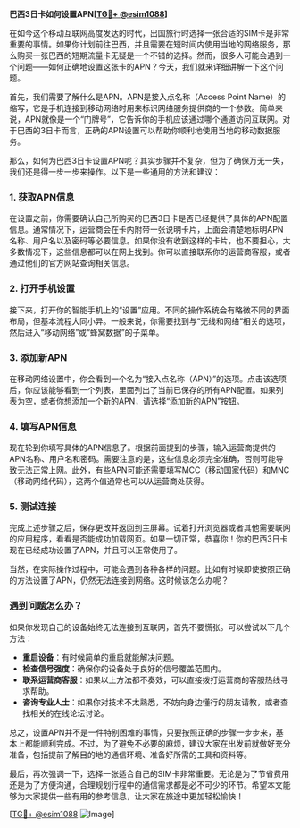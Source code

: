 **巴西3日卡如何设置APN[[TG💪+ @esim1088](https://t.me/s/esim1088)]**

在如今这个移动互联网高度发达的时代，出国旅行时选择一张合适的SIM卡是非常重要的事情。如果你计划前往巴西，并且需要在短时间内使用当地的网络服务，那么购买一张巴西的短期流量卡无疑是一个不错的选择。然而，很多人可能会遇到一个问题——如何正确地设置这张卡的APN？今天，我们就来详细讲解一下这个问题。

首先，我们需要了解什么是APN。APN是接入点名称（Access Point Name）的缩写，它是手机连接到移动网络时用来标识网络服务提供商的一个参数。简单来说，APN就像是一个“门牌号”，它告诉你的手机应该通过哪个通道访问互联网。对于巴西的3日卡而言，正确的APN设置可以帮助你顺利地使用当地的移动数据服务。

那么，如何为巴西3日卡设置APN呢？其实步骤并不复杂，但为了确保万无一失，我们还是得一步一步来操作。以下是一些通用的方法和建议：

### 1. 获取APN信息

在设置之前，你需要确认自己所购买的巴西3日卡是否已经提供了具体的APN配置信息。通常情况下，运营商会在卡内附带一张说明卡片，上面会清楚地标明APN名称、用户名以及密码等必要信息。如果你没有收到这样的卡片，也不要担心，大多数情况下，这些信息都可以在网上找到。你可以直接联系你的运营商客服，或者通过他们的官方网站查询相关信息。

### 2. 打开手机设置

接下来，打开你的智能手机上的“设置”应用。不同的操作系统会有略微不同的界面布局，但基本流程大同小异。一般来说，你需要找到与“无线和网络”相关的选项，然后进入“移动网络”或“蜂窝数据”的子菜单。

### 3. 添加新APN

在移动网络设置中，你会看到一个名为“接入点名称（APN）”的选项。点击该选项后，你应该能够看到一个列表，里面列出了当前已保存的所有APN配置。如果列表为空，或者你想添加一个新的APN，请选择“添加新的APN”按钮。

### 4. 填写APN信息

现在轮到你填写具体的APN信息了。根据前面提到的步骤，输入运营商提供的APN名称、用户名和密码。需要注意的是，这些信息必须完全准确，否则可能导致无法正常上网。此外，有些APN可能还需要填写MCC（移动国家代码）和MNC（移动网络代码），这两个值通常也可以从运营商处获得。

### 5. 测试连接

完成上述步骤之后，保存更改并返回到主屏幕。试着打开浏览器或者其他需要联网的应用程序，看看是否能成功加载网页。如果一切正常，恭喜你！你的巴西3日卡现在已经成功设置了APN，并且可以正常使用了。

当然，在实际操作过程中，可能会遇到各种各样的问题。比如有时候即使按照正确的方法设置了APN，仍然无法连接到网络。这时候该怎么办呢？

### 遇到问题怎么办？

如果你发现自己的设备始终无法连接到互联网，首先不要慌张。可以尝试以下几个方法：

- **重启设备**：有时候简单的重启就能解决问题。
- **检查信号强度**：确保你的设备处于良好的信号覆盖范围内。
- **联系运营商客服**：如果以上方法都不奏效，可以直接拨打运营商的客服热线寻求帮助。
- **咨询专业人士**：如果你对技术不太熟悉，不妨向身边懂行的朋友请教，或者查找相关的在线论坛讨论。

总之，设置APN并不是一件特别困难的事情，只要按照正确的步骤一步步来，基本上都能顺利完成。不过，为了避免不必要的麻烦，建议大家在出发前就做好充分准备，包括提前了解目的地的通信环境、准备好所需的工具和资料等。

最后，再次强调一下，选择一张适合自己的SIM卡非常重要。无论是为了节省费用还是为了方便沟通，合理规划行程中的通信需求都是必不可少的环节。希望本文能够为大家提供一些有用的参考信息，让大家在旅途中更加轻松愉快！

[[TG💪+ @esim1088](https://t.me/s/esim1088) ![Image](https://i.postimg.cc/4NQfJmqS/Snipaste-2025-05-13-00-14-12.png)]